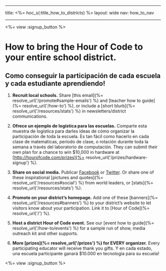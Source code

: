 * * *

title: <%= hoc_s(:title_how_to_districts) %> layout: wide nav: how_to_nav

* * *

<%= view :signup_button %>

# How to bring the Hour of Code to your entire school district.

## Como conseguir la participación de cada escuela y cada estudiante aprendiendo!

  1. **Recruit local schools.** Share [this email](%= resolve_url('/promote#sample-emails') %) and [teacher how to guide](%= resolve_url('/how-to') %), or include a [short blurb](%= resolve_url('/resources/stats') %) in newsletters/district communications.

  2. **Ofrece un ejemplo de logística para las escuelas.** Comparte esta muestra de logística para darles ideas de cómo organizar la participación de toda la escuela. Es tan fácil como hacerlo en cada clase de matemáticas, período de clase, o rotación durante toda la semana a través del laboratorio de computación. They can submit their own plan for a chance to win $10,000 in hardware at [http://hourofcode.com/prizes](%= resolve_url('/prizes/hardware-signup') %).

  3. **Share on social media.** Publicar [Facebook](https://www.facebook.com/sharer/sharer.php?u=http%3A%2F%2Fhourofcode.com%2Fus) or [Twitter](https://twitter.com/intent/tweet?url=http%3A%2F%2Fhourofcode.com&text=I%27m%20participating%20in%20this%20year%27s%20%23HourOfCode%2C%20are%20you%3F%20%40codeorg&original_referer=https%3A%2F%2Fwww.google.com%2Furl%3Fq%3Dhttps%253A%252F%252Ftwitter.com%252Fshare%253Fhashtags%253D%2526amp%253Brelated%253Dcodeorg%2526amp%253Btext%253DI%252527m%252Bparticipating%252Bin%252Bthis%252Byear%252527s%252B%252523HourOfCode%25252C%252Bare%252Byou%25253F%252B%252540codeorg%2526amp%253Burl%253Dhttp%25253A%25252F%25252Fhourofcode.com%26sa%3DD%26sntz%3D1%26usg%3DAFQjCNE1GLTUbKZfMlEh9Aj5w0iswz6PYQ&related=codeorg&hashtags=). Or share one of these inspirational [pictures and quotes](%= resolve_url('/resources#social') %) from world leaders, or [stats](%= resolve_url('/resources/stats') %).

  4. **Promote on your district’s homepage.** Add one of these [banners](%= resolve_url('/resources#banners') %) to your district’s website to let visitors know about your participation. Link it to [Hour of Code](%= resolve_url('/') %).

  5. **Host a district Hour of Code event.** See our [event how to guide](%= resolve_url('/how-to/events') %) for a sample run of show, media outreach kit and other supports.

  6. **More [prizes](%= resolve_url('/prizes') %) for EVERY organizer.** Every participating educator will receive thank you gifts. Y en cada estado, una escuela participante ganará $10.000 en tecnología para su escuela!

<%= view :signup_button %>